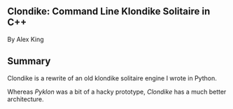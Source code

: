 Clondike: Command Line Klondike Solitaire in C++
-----------------------------------------------------
By Alex King

Summary
-------
Clondike is a rewrite of an old klondike solitaire engine I wrote in Python.

Whereas *Pyklon* was a bit of a hacky prototype, *Clondike* has a much better architecture.